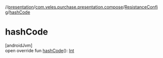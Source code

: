 //[presentation](../../../index.md)/[com.veles.purchase.presentation.compose](../index.md)/[ResistanceConfig](index.md)/[hashCode](hash-code.md)

# hashCode

[androidJvm]\
open override fun [hashCode](hash-code.md)(): [Int](https://kotlinlang.org/api/latest/jvm/stdlib/kotlin/-int/index.html)
